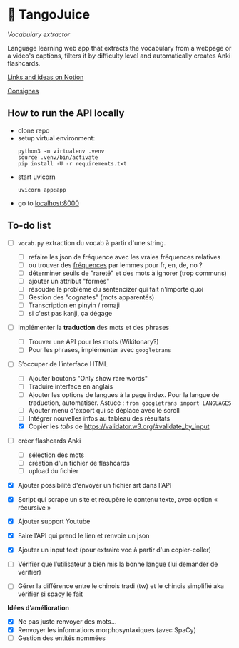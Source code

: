 # :beverage_box: TangoJuice
*Vocabulary extractor*

Language learning web app that extracts the vocabulary from a webpage or a video's captions, filters it by difficulty level and automatically creates Anki flashcards.

[Links and ideas on Notion](https://sturdy-starfish-3ee.notion.site/Projet-API-31a173f329eb45c4acdcfc5e60d851e1)

[Consignes](https://loicgrobol.github.io/web-interfaces/assignments/projets.html)

## How to run the API locally
* clone repo
* setup virtual environment:
    ```console
    python3 -m virtualenv .venv
    source .venv/bin/activate
    pip install -U -r requirements.txt
    ```
* start uvicorn 
    ```console
    uvicorn app:app
    ```
* go to [localhost:8000](http://localhost:8000)

## To-do list

- [ ]  `vocab.py` extraction du vocab à partir d'une string.
    - [ ] refaire les json de fréquence avec les vraies fréquences relatives
    - [ ] ou trouver des [fréquences](https://en.wiktionary.org/wiki/Wiktionary:Frequency_lists) par lemmes pour fr, en, de, no ?
    - [ ] déterminer seuils de "rareté" et des mots à ignorer (trop communs)
    - [ ] ajouter un attribut "formes"
    - [ ] résoudre le problème du sentencizer qui fait n'importe quoi
    - [ ]  Gestion des "cognates" (mots apparentés)
    - [ ] Transcription en pinyin / romaji
    - [ ] si c'est pas kanji, ça dégage
- [ ] Implémenter la **traduction** des mots et des phrases
    - [ ] Trouver une API pour les mots (Wikitonary?)
    - [ ] Pour les phrases, implémenter avec `googletrans`
- [ ]  S’occuper de l’interface HTML
    - [ ] Ajouter boutons "Only show rare words"
    - [ ] Traduire interface en anglais
    - [ ] Ajouter les options de langues à la page index. Pour la langue de traduction, automatiser. Astuce : `from googletrans import LANGUAGES`
    - [ ] Ajouter menu d'export qui se déplace avec le scroll
    - [ ] Intégrer nouvelles infos au tableau des résultats
    - [x] Copier les *tabs* de https://validator.w3.org/#validate_by_input
- [ ]  créer flashcards Anki
    - [ ] sélection des mots
    - [ ] création d'un fichier de flashcards
    - [ ] upload du fichier
- [x] Ajouter possibilité d'envoyer un fichier srt dans l'API
- [x]  Script qui scrape un site et récupère le contenu texte, avec option « récursive »
- [x]  Ajouter support Youtube
- [x]  Faire l’API qui prend le lien  et renvoie un json
- [x] Ajouter un input text (pour extraire voc à partir d'un copier-coller)
- [ ] Vérifier que l’utilisateur a bien mis la bonne langue (lui demander de vérifier)
- [ ] Gérer la différence entre le chinois tradi (tw) et le chinois simplifié aka vérifier si spacy le fait


**Idées d’amélioration**

- [x]  Ne pas juste renvoyer des mots…
- [x]  Renvoyer les informations morphosyntaxiques (avec SpaCy)
- [ ]  Gestion des entités nommées
